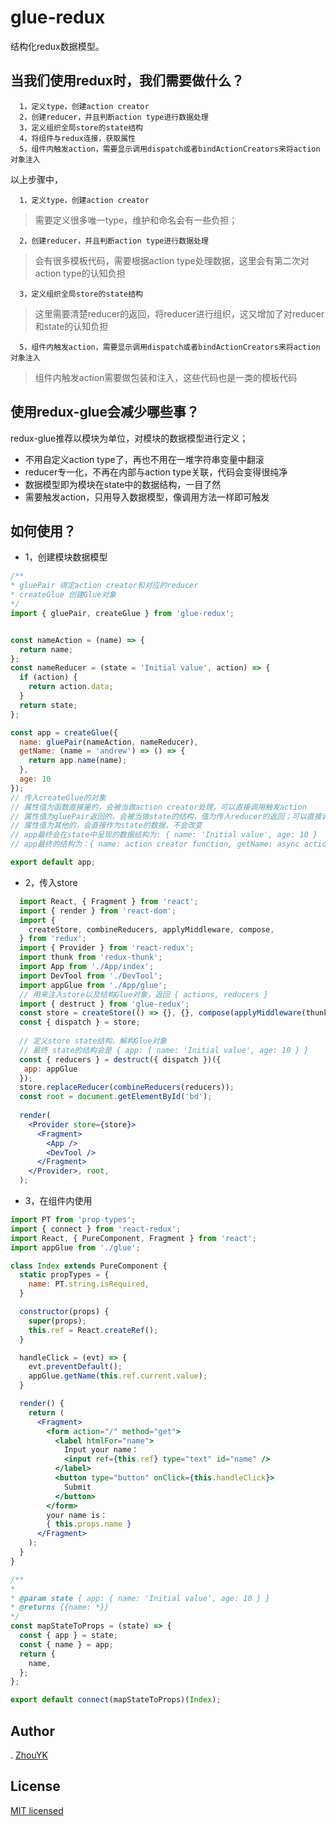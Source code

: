 # glue-redux

结构化redux数据模型。

## 当我们使用redux时，我们需要做什么？
```
  1，定义type，创建action creator
  2，创建reducer，并且判断action type进行数据处理
  3，定义组织全局store的state结构
  4，将组件与redux连接，获取属性
  5，组件内触发action，需要显示调用dispatch或者bindActionCreators来将action对象注入
```
以上步骤中，
```
  1，定义type，创建action creator
```
> 需要定义很多唯一type，维护和命名会有一些负担；

```
  2，创建reducer，并且判断action type进行数据处理
```
> 会有很多模板代码，需要根据action type处理数据，这里会有第二次对action type的认知负担
```
  3，定义组织全局store的state结构
```
> 这里需要清楚reducer的返回，将reducer进行组织，这又增加了对reducer和state的认知负担

```
  5，组件内触发action，需要显示调用dispatch或者bindActionCreators来将action对象注入
```
> 组件内触发action需要做包装和注入，这些代码也是一类的模板代码

## 使用redux-glue会减少哪些事？

redux-glue推荐以模块为单位，对模块的数据模型进行定义；

- 不用自定义action type了，再也不用在一堆字符串变量中翻滚
- reducer专一化，不再在内部与action type关联，代码会变得很纯净
- 数据模型即为模块在state中的数据结构，一目了然
- 需要触发action，只用导入数据模型，像调用方法一样即可触发

## 如何使用？
- 1，创建模块数据模型
 ```js
 /**
 * gluePair 绑定action creator和对应的reducer
 * createGlue 创建Glue对象
*/
 import { gluePair, createGlue } from 'glue-redux';
 
 
 const nameAction = (name) => {
   return name;
 };
 const nameReducer = (state = 'Initial value', action) => {
   if (action) {
     return action.data;
   }
   return state;
 };
 
 const app = createGlue({
   name: gluePair(nameAction, nameReducer),
   getName: (name = 'andrew') => () => {
     return app.name(name);
   },
   age: 10
 });
 // 传入createGlue的对象
 // 属性值为函数直接量的，会被当做action creator处理，可以直接调用触发action
 // 属性值为gluePair返回的，会被当做state的结构，值为传入reducer的返回；可以直接调用触发action，从而调用reducer改变数据
 // 属性值为其他的，会直接作为state的数据，不会改变
 // app最终会在state中呈现的数据结构为: { name: 'Initial value', age: 10 }
 // app最终的结构为：{ name: action creator function, getName: async actionCreator function }
 
 export default app;
 ```
- 2，传入store
```jsx harmony
  import React, { Fragment } from 'react';
  import { render } from 'react-dom';
  import {
    createStore, combineReducers, applyMiddleware, compose,
  } from 'redux';
  import { Provider } from 'react-redux';
  import thunk from 'redux-thunk';
  import App from './App/index';
  import DevTool from './DevTool';
  import appGlue from './App/glue';
  // 用来注入store以及结构Glue对象，返回 { actions, reducers }
  import { destruct } from 'glue-redux';
  const store = createStore(() => {}, {}, compose(applyMiddleware(thunk), DevTool.instrument()));
  const { dispatch } = store;
  
  // 定义store state结构，解构Glue对象
  // 最终 state的结构会是 { app: { name: 'Initial value', age: 10 } }
  const { reducers } = destruct({ dispatch })({
   app: appGlue
  });
  store.replaceReducer(combineReducers(reducers));
  const root = document.getElementById('bd');
  
  render(
    <Provider store={store}>
      <Fragment>
        <App />
        <DevTool />
      </Fragment>
    </Provider>, root,
  );

``` 

- 3，在组件内使用
```jsx harmony
import PT from 'prop-types';
import { connect } from 'react-redux';
import React, { PureComponent, Fragment } from 'react';
import appGlue from './glue';

class Index extends PureComponent {
  static propTypes = {
    name: PT.string.isRequired,
  }

  constructor(props) {
    super(props);
    this.ref = React.createRef();
  }

  handleClick = (evt) => {
    evt.preventDefault();
    appGlue.getName(this.ref.current.value);
  }

  render() {
    return (
      <Fragment>
        <form action="/" method="get">
          <label htmlFor="name">
            Input your name：
            <input ref={this.ref} type="text" id="name" />
          </label>
          <button type="button" onClick={this.handleClick}>
            Submit
          </button>
        </form>
        your name is：
        { this.props.name }
      </Fragment>
    );
  }
}

/**
* 
* @param state { app: { name: 'Initial value', age: 10 } }
* @returns {{name: *}}
*/
const mapStateToProps = (state) => {
  const { app } = state;
  const { name } = app;
  return {
    name,
  };
};

export default connect(mapStateToProps)(Index);

```

## Author
. [ZhouYK](https://github.com/ZhouYK)

## License
[MIT licensed](https://github.com/ZhouYK/glue-redux/blob/master/LICENSE) 